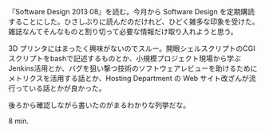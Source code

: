 『Software Design 2013 08』を読む。今月から Software Design を定期購読することにした。ひさしぶりに読んだのだけれど、ひどく雑多な印象を受けた。雑誌なんてそんなものと割り切って必要な情報だけ取り入れようと思う。

3D プリンタにはまったく興味がないのでスルー。開眼シェルスクリプトのCGIスクリプトをbashで記述するものとか、小規模プロジェクト現場から学ぶJenkins活用とか、バグを狙い撃つ技術のソフトウェアレビューを助けるためにメトリクスを活用する話とか、Hosting Department の Web サイト改ざんが流行っている話とかが良かった。

後ろから確認しながら書いたのがまるわかりな列挙だな。

8 min.
